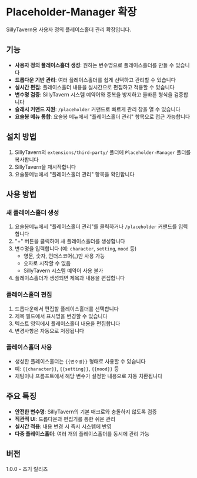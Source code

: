 # Placeholder-Manager 확장

SillyTavern용 사용자 정의 플레이스홀더 관리 확장입니다.

## 기능

- **사용자 정의 플레이스홀더 생성**: 원하는 변수명으로 플레이스홀더를 만들 수 있습니다
- **드롭다운 기반 관리**: 여러 플레이스홀더를 쉽게 선택하고 관리할 수 있습니다
- **실시간 편집**: 플레이스홀더 내용을 실시간으로 편집하고 적용할 수 있습니다
- **변수명 검증**: SillyTavern 시스템 예약어와 중복을 방지하고 올바른 형식을 검증합니다
- **슬래시 커맨드 지원**: `/placeholder` 커맨드로 빠르게 관리 창을 열 수 있습니다
- **요술봉 메뉴 통합**: 요술봉 메뉴에서 "플레이스홀더 관리" 항목으로 접근 가능합니다

## 설치 방법

1. SillyTavern의 `extensions/third-party/` 폴더에 `Placeholder-Manager` 폴더를 복사합니다
2. SillyTavern을 재시작합니다
3. 요술봉메뉴에서 "플레이스홀더 관리" 항목을 확인합니다

## 사용 방법

### 새 플레이스홀더 생성
1. 요술봉메뉴에서 "플레이스홀더 관리"를 클릭하거나 `/placeholder` 커맨드를 입력합니다
2. "+" 버튼을 클릭하여 새 플레이스홀더를 생성합니다
3. 변수명을 입력합니다 (예: `character`, `setting`, `mood` 등)
   - 영문, 숫자, 언더스코어(_)만 사용 가능
   - 숫자로 시작할 수 없음
   - SillyTavern 시스템 예약어 사용 불가
4. 플레이스홀더가 생성되면 제목과 내용을 편집합니다

### 플레이스홀더 편집
1. 드롭다운에서 편집할 플레이스홀더를 선택합니다
2. 제목 필드에서 표시명을 변경할 수 있습니다
3. 텍스트 영역에서 플레이스홀더 내용을 편집합니다
4. 변경사항은 자동으로 저장됩니다

### 플레이스홀더 사용
- 생성한 플레이스홀더는 `{{변수명}}` 형태로 사용할 수 있습니다
- 예: `{{character}}`, `{{setting}}`, `{{mood}}` 등
- 채팅이나 프롬프트에서 해당 변수가 설정한 내용으로 자동 치환됩니다

## 주요 특징

- **안전한 변수명**: SillyTavern의 기본 매크로와 충돌하지 않도록 검증
- **직관적 UI**: 드롭다운과 편집기를 통한 쉬운 관리
- **실시간 적용**: 내용 변경 시 즉시 시스템에 반영
- **다중 플레이스홀더**: 여러 개의 플레이스홀더를 동시에 관리 가능

## 버전

1.0.0 - 초기 릴리즈 